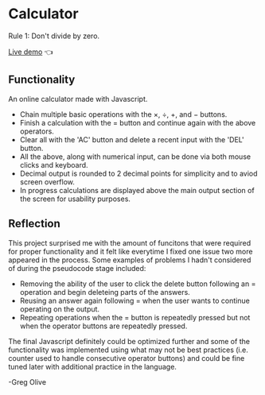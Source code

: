 # Calculator

Rule 1: Don't divide by zero.

[Live demo](https://gregolive.github.io/calculator/) 👈

## Functionality

An online calculator made with Javascript.

- Chain multiple basic operations with the ×, ÷, +, and − buttons.
- Finish a calculation with the = button and continue again with the above operators.
- Clear all with the 'AC' button and delete a recent input with the 'DEL' button.
- All the above, along with numerical input, can be done via both mouse clicks and keyboard.
- Decimal output is rounded to 2 decimal points for simplicity and to aviod screen overflow.
- In progress calculations are displayed above the main output section of the screen for usability purposes.

## Reflection

This project surprised me with the amount of funcitons that were required for proper functionality and it felt like everytime I fixed one issue two more appeared in the process. Some examples of problems I hadn't considered of during the pseudocode stage included:

- Removing the ability of the user to click the delete button following an = operation and begin deleteing parts of the answers.
- Reusing an answer again following = when the user wants to continue operating on the output.
- Repeating operations when the = button is repeatedly pressed but not when the operator buttons are repeatedly pressed.

The final Javascript definitely could be optimized further and some of the functionality was implemented using what may not be best practices (i.e. counter used to handle consecutive operator buttons) and could be fine tuned later with additional practice in the language.

-Greg Olive